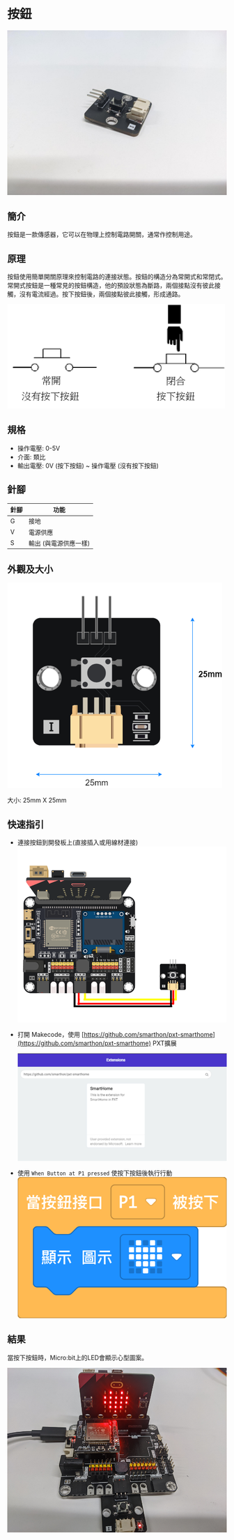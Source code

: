 # 按鈕


![pic_70](images/Button_0.jpg)
##  簡介
按鈕是一款傳感器，它可以在物理上控制電路開關，通常作控制用途。
<P>


## 原理
按鈕使用簡單開關原理來控制電路的連接狀態。按鈕的構造分為常開式和常閉式。常開式按鈕是一種常見的按鈕構造，他的預設狀態為斷路，兩個接點沒有彼此接觸，沒有電流經過。按下按鈕後，兩個接點彼此接觸，形成通路。<P>
![auto_fit](images/Button_1.png)


## 規格
* 操作電壓: 0-5V
* 介面: 類比
* 輸出電壓: 0V (按下按鈕) ~ 操作電壓 (沒有按下按鈕)


## 針腳

|針腳|功能|
|--|--|
|G|接地|
|V|電源供應|
|S|輸出 (與電源供應一樣)|


## 外觀及大小
![pic_50](images/Button_2.png)

大小: 25mm X 25mm


## 快速指引

* 連接按鈕到開發板上(直接插入或用線材連接)
![auto_fit](images/Button_3.png)<P>

* 打開 Makecode，使用 [https://github.com/smarthon/pxt-smarthome](https://github.com/smarthon/pxt-smarthome) PXT擴展 <P>
![auto_fit](images/Button_4.png)<P>

* 使用 `When Button at P1 pressed` 使按下按鈕後執行行動
![pic_30](images/Button_5.png)


## 結果

當按下按鈕時，Micro:bit上的LED會顯示心型圖案。<P>
![pic_90](images/Button_6.png)
